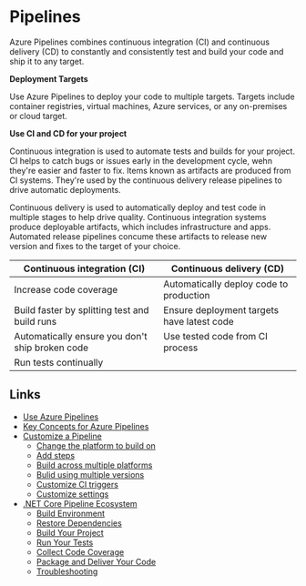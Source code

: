 # Pipelines

Azure Pipelines combines continuous integration (CI) and continuous delivery (CD) to constantly and consistently test and build your code and ship it to any target.

**Deployment Targets**  

Use Azure Pipelines to deploy your code to multiple targets. Targets include container registries, virtual machines, Azure services, or any on-premises or cloud target.

**Use CI and CD for your project**  

Continuous integration is used to automate tests and builds for your project. CI helps to catch bugs or issues early in the development cycle, wehn they're easier and faster to fix. Items known as artifacts are produced from CI systems. They're used by the continuous delivery release pipelines to drive automatic deployments.

Continuous delivery is used to automatically deploy and test code in multiple stages to help drive quality. Continuous integration systems produce deployable artifacts, which includes infrastructure and apps. Automated release pipelines concume these artifacts to release new version and fixes to the target of your choice.

**Continuous integration (CI)** | **Continuous delivery (CD)**
--------------------------------|-----------------------------
Increase code coverage | Automatically deploy code to production
Build faster by splitting test and build runs | Ensure deployment targets have latest code
Automatically ensure you don't ship broken code | Use tested code from CI process
Run tests continually | 

## Links

* [Use Azure Pipelines](01-use-azure-pipelines.md)
* [Key Concepts for Azure Pipelines](02-key-concepts.md)
* [Customize a Pipeline](03-customize-pipeline.md)
  * [Change the platform to build on](03-customize-pipeline.md#change-the-platform-to-build-on)
  * [Add steps](03-customize-pipeline.md#add-steps)
  * [Build across multiple platforms](03-customize-pipeline.md#build-across-multiple-platforms)
  * [Bulid using multiple versions](03-customize-pipeline.md#build-using-multiple-versions)
  * [Customize CI triggers](03-customize-pipeline.md#customize-ci-triggers)
  * [Customize settings](03-customize-pipeline.md#customize-settings)
* [.NET Core Pipeline Ecosystem](04-dotnet-core.md)
  * [Build Environment](04-dotnet-core.md#build-environment)
  * [Restore Dependencies](04-dotnet-core.md#restore-dependencies)
  * [Build Your Project](04-dotnet-core.md#build-your-project)
  * [Run Your Tests](04-dotnet-core.md#run-your-tests)
  * [Collect Code Coverage](04-dotnet-core.md#collect-code-coverage)
  * [Package and Deliver Your Code](04-dotnet-core.md#package-and-deliver-your-code)
  * [Troubleshooting](04-dotnet-core.md#troubleshooting)